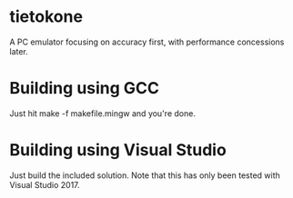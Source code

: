 # tietokone
A PC emulator focusing on accuracy first, with performance concessions later.

# Building using GCC
Just hit make -f makefile.mingw and you're done.

# Building using Visual Studio
Just build the included solution. Note that this has only been tested with Visual Studio 2017.
